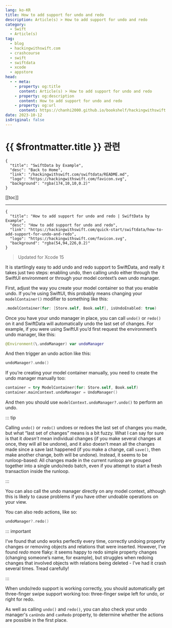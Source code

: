 ```yaml
---
lang: ko-KR
title: How to add support for undo and redo
description: Article(s) > How to add support for undo and redo
category:
  - Swift
  - Article(s)
tag: 
  - blog
  - hackingwithswift.com
  - crashcourse
  - swift
  - swiftdata
  - xcode
  - appstore
head:
  - - meta:
    - property: og:title
      content: Article(s) > How to add support for undo and redo
    - property: og:description
      content: How to add support for undo and redo
    - property: og:url
      content: https://chanhi2000.github.io/bookshelf/hackingwithswift.com/swiftdata/how-to-add-support-for-undo-and-redo.html
date: 2023-10-12
isOriginal: false
---
```


# {{ $frontmatter.title }} 관련

```component VPCard
{
  "title": "SwiftData by Example",
  "desc": "Back to Home",
  "link": "/hackingwithswift.com/swiftdata/README.md",
  "logo": "https://hackingwithswift.com/favicon.svg",
  "background": "rgba(174,10,10,0.2)"
}
```

[[toc]]

---

```component VPCard
{
  "title": "How to add support for undo and redo | SwiftData by Example",
  "desc": "How to add support for undo and redo",
  "link": "https://hackingwithswift.com/quick-start/swiftdata/how-to-add-support-for-undo-and-redo", 
  "logo": "https://hackingwithswift.com/favicon.svg",
  "background": "rgba(54,94,226,0.2)"
}
```

> Updated for Xcode 15

It is startlingly easy to add undo and redo support to SwiftData, and really it takes just two steps: enabling undo, then calling undo either through the SwiftUI environment or through your model context’s own undo manager.

First, adjust the way you create your model container so that you enable undo. If you’re using SwiftUI, this probably means changing your `modelContainer()` modifier to something like this:

```swift
.modelContainer(for: [Store.self, Book.self], isUndoEnabled: true)
```

Once you have your undo manager in place, you can call `undo()` or `redo()` on it and SwiftData will automatically undo the last set of changes. For example, if you were using SwiftUI you’d first request the environment’s undo manager, like this:

```swift
@Environment(\.undoManager) var undoManager
```

And then trigger an undo action like this:

```swift
undoManager?.undo()
```

If you’re creating your model container manually, you need to create the undo manager manually too:

```swift
container = try ModelContainer(for: Store.self, Book.self)
container.mainContext.undoManager = UndoManager()
```

And then you should use `modelContext.undoManager?.undo()` to perform an undo.

::: tip

Calling `undo()` or `redo()` undoes or redoes the last set of changes you made, but what “last set of changes” means is a bit fuzzy. What I can say for sure is that it *doesn’t* mean individual changes (if you make several changes at once, they will all be undone), and it also doesn’t mean all the changes made since a save last happened (if you make a change, call `save()`, then make another change, both will be undone). Instead, it seems to be runloop-based: All changes made in the current runloop are grouped together into a single undo/redo batch, even if you attempt to start a fresh transaction inside the runloop.

:::

You can also call the undo manager directly on any model context, although this is likely to cause problems if you have other undoable operations on your view.

You can also redo actions, like so:

```swift
undoManager?.redo()
```

::: important

I’ve found that undo works perfectly every time, correctly undoing property changes or removing objects and relations that were inserted. However, I’ve found *redo* more flaky: it seems happy to redo simple property changes (changing someone’s name, for example), but struggles when redoing changes that involved objects with relations being deleted - I’ve had it crash several times. Tread carefully!

:::

When undo/redo support is working correctly, you should automatically get three-finger swipe support working too: three-finger swipe left for undo, or right for redo.

As well as calling `undo()` and `redo()`, you can also check your undo manager's `canUndo` and `canRedo` property, to determine whether the actions are possible in the first place.


